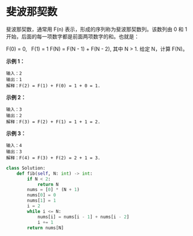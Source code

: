 # 斐波那契数
斐波那契数，通常用 F(n) 表示，形成的序列称为斐波那契数列。该数列由 0 和 1 开始，后面的每一项数字都是前面两项数字的和。也就是：

F(0) = 0,   F(1) = 1
F(N) = F(N - 1) + F(N - 2), 其中 N > 1.
给定 N，计算 F(N)。

**示例 1：**
```
输入：2
输出：1
解释：F(2) = F(1) + F(0) = 1 + 0 = 1.
```
**示例 2：**
```
输入：3
输出：2
解释：F(3) = F(2) + F(1) = 1 + 1 = 2.
```
**示例 3：**
```
输入：4
输出：3
解释：F(4) = F(3) + F(2) = 2 + 1 = 3.
```

```python
class Solution:
    def fib(self, N: int) -> int:
        if N < 2:
            return N
        nums = [0] * (N + 1)
        nums[0] = 0
        nums[1] = 1
        i = 2
        while i <= N:
            nums[i] = nums[i - 1] + nums[i - 2]
            i += 1
        return nums[N]
```
